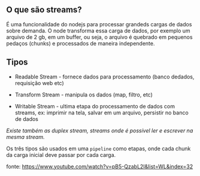 ## O que são streams?

É uma funcionalidade do nodejs para processar grandeds cargas de dados sobre demanda. O node transforma essa carga de dados, por exemplo um arquivo de 2 gb, em um buffer, ou seja, o arquivo é quebrado em pequenos pedaços (chunks) e processados de maneira independente.

## Tipos

* Readable Stream - fornece dados para processamento (banco dedados, requisição web etc)

* Transform Stream - manipula os dados (map, filtro, etc)

* Writable Stream - ultima etapa do processamento de dados com streams, ex: imprimir na tela, salvar em um arquivo, persistir no banco de dados

*Existe também as duplex stream, streams onde é possível ler e escrever na mesma stream.*

Os três tipos são usados em uma `pipeline` como etapas, onde cada chunk da carga inicial deve passar por cada carga.

fonte: https://www.youtube.com/watch?v=pB5-QzabL2I&list=WL&index=32